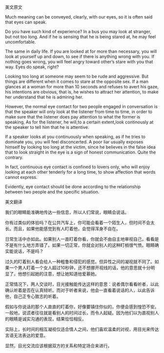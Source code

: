 美文原文

Much meaning can be conveyed, clearly, with our eyes, so it is often said that eyes can speak.

Do you have such kind of experience? In a bus you may look at stranger, but not too long. And if he is sensing that he is being stared at, he may feel uncomfortable.

The same in daily life. If you are looked at for more than necessary, you will look at yourself up and down, to see if there is anything wrong with you. If nothing goes wrong, you will feel angry toward other’s stare with you that way. Eyes do speak, right?

Looking too long at someone may seem to be rude and aggressive. But things are different when it comes to stare at the opposite sex. If a man glances at a woman for more than 10 seconds and refuses to avert his gaze, his intentions are obvious, that is, he wishes to attract her attention, to make her understand that he is admiring her.

However, the normal eye contact for two people engaged in conversation is that the speaker will only look at the listener from time to time, in order to make sure that the listener does pay attention to what the former is speaking, As for the listener, he will,to a certain extent,look continously at the speaker to tell him that he is attentive.

If a speaker looks at you continuously when speaking, as if he tries to dominate you, you will feel disconcerted. A poor liar usually exposes himself by looking too long at the victim, since he believes in the false idea that to look straight in the eye is a sign of honest communication. Quite the contrary.

In fact, continuous eye contact is confined to lovers only, who will enjoy looking at each other tenderly for a long time, to show affection that words cannot express.

Evidently, eye contact should be done according to the relationship between two people and the specific situation.

美文翻译

我们的眼睛能准确地传达一些信息，所以人们常说，眼睛会说话。

你有过类似的体验吗？在公共汽车上，你可能会看着一个陌生人，但时间不会太长。而且，如果他能感觉到有人盯着他，会觉得浑身不自在。

日常生活中亦如此。如果别人一直盯着你看，你就会不由自主地审视自己，看看是不是有什么地方弄错了。如果一切正常，你就会对别人的这种盯梢很气愤。眼睛确实能说话，不是吗？

过久的盯着别人看会给人一种粗鲁和侵犯的感觉。但异性之间的凝视就不同了。如果一个男人盯着一个女人超过10秒钟，还不想挪开视线的话，他的意思就十分明显了，他想引起她的注意，想让她知道他爱慕她。

正常情况下，两人交谈时，目光接触能传达这样的意思：说者偶尔看看听者，以此确认听着是否在认真倾听。而对于听者来说，他会一直看着说话的人，以此告诉他，自己正专心致志的听着。

假如与你说话的那个人直直的盯着你，好像要镇住你似的，你便会感到惶恐不安。一般地，说谎者往往就是看别人的时间过长，而令人起疑。因为他们以为直视别人的眼睛是诚实沟通的表现，结果恰恰相反。

实际上，长时间的相互凝视仅适合情人之间，他们喜欢温柔的对视，用目光来传达言语无法表达的爱意。

显然，目光交流应该根据双方的关系和特定场合来进行。